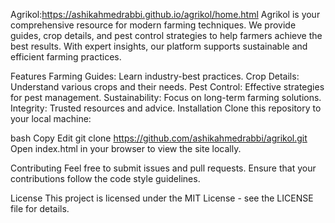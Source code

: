 Agrikol:https://ashikahmedrabbi.github.io/agrikol/home.html
Agrikol is your comprehensive resource for modern farming techniques. We provide guides, crop details, and pest control strategies to help farmers achieve the best results. With expert insights, our platform supports sustainable and efficient farming practices.

Features
Farming Guides: Learn industry-best practices.
Crop Details: Understand various crops and their needs.
Pest Control: Effective strategies for pest management.
Sustainability: Focus on long-term farming solutions.
Integrity: Trusted resources and advice.
Installation
Clone this repository to your local machine:

bash
Copy
Edit
git clone https://github.com/ashikahmedrabbi/agrikol.git
Open index.html in your browser to view the site locally.

Contributing
Feel free to submit issues and pull requests. Ensure that your contributions follow the code style guidelines.

License
This project is licensed under the MIT License - see the LICENSE file for details.

